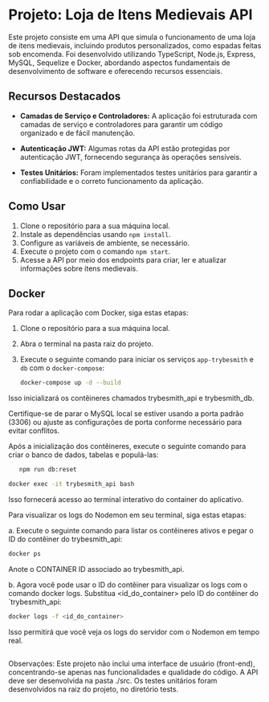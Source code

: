# Projeto: Loja de Itens Medievais API

Este projeto consiste em uma API que simula o funcionamento de uma loja de itens medievais, incluindo produtos personalizados, como espadas feitas sob encomenda. Foi desenvolvido utilizando TypeScript, Node.js, Express, MySQL, Sequelize e Docker, abordando aspectos fundamentais de desenvolvimento de software e oferecendo recursos essenciais.

## Recursos Destacados

- **Camadas de Serviço e Controladores:** A aplicação foi estruturada com camadas de serviço e controladores para garantir um código organizado e de fácil manutenção.

- **Autenticação JWT:** Algumas rotas da API estão protegidas por autenticação JWT, fornecendo segurança às operações sensíveis.

- **Testes Unitários:** Foram implementados testes unitários para garantir a confiabilidade e o correto funcionamento da aplicação.

## Como Usar

1. Clone o repositório para a sua máquina local.
2. Instale as dependências usando `npm install`.
3. Configure as variáveis de ambiente, se necessário.
4. Execute o projeto com o comando `npm start`.
5. Acesse a API por meio dos endpoints para criar, ler e atualizar informações sobre itens medievais.

## Docker

Para rodar a aplicação com Docker, siga estas etapas:

1. Clone o repositório para a sua máquina local.

2. Abra o terminal na pasta raiz do projeto.

3. Execute o seguinte comando para iniciar os serviços `app-trybesmith` e `db` com o `docker-compose`:

   ```bash
   docker-compose up -d --build
Isso inicializará os contêineres chamados trybesmith_api e trybesmith_db.

Certifique-se de parar o MySQL local se estiver usando a porta padrão (3306) ou ajuste as configurações de porta conforme necessário para evitar conflitos.

Após a inicialização dos contêineres, execute o seguinte comando para criar o banco de dados, tabelas e populá-las:

   ```bash
      npm run db:reset
   ```

   ```bash
   docker exec -it trybesmith_api bash
   ```
Isso fornecerá acesso ao terminal interativo do container do aplicativo.

Para visualizar os logs do Nodemon em seu terminal, siga estas etapas:

a. Execute o seguinte comando para listar os contêineres ativos e pegar o ID do contêiner do trybesmith_api:

   ```bash
   docker ps
   ```
Anote o CONTAINER ID associado ao trybesmith_api.

b. Agora você pode usar o ID do contêiner para visualizar os logs com o comando docker logs. Substitua <id_do_container> pelo ID do contêiner do `trybesmith_api:

   ```bash
   docker logs -f <id_do_container>
   ```
Isso permitirá que você veja os logs do servidor com o Nodemon em tempo real.

##

Observações:
Este projeto não inclui uma interface de usuário (front-end), concentrando-se apenas nas funcionalidades e qualidade do código.
A API deve ser desenvolvida na pasta ./src.
Os testes unitários foram desenvolvidos na raiz do projeto, no diretório tests.
